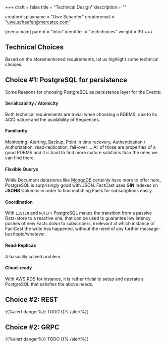 +++
draft = false
title = "Technical Design"
description = ""

creatordisplayname = "Uwe Schaefer"
creatoremail = "uwe.schaefer@mercateo.com"

[menu.main]
parent = "intro"
identifier = "techchoices"
weight = 30
+++

## Technical Choices

Based on the aforementioned requirements, let us highlight some technical choices.

## Choice #1: PostgreSQL for persistence

Some Reasons for choosing PostgreSQL as persistence layer for the Events:

#### Serializability / Atomicity

Both technical requirements are trivial when choosing a RDBMS, due to its ACID nature and the availability of Sequences.

#### Familiarity

Monitoring, Alerting, Backup, Point in time recovery, Authentication / Authorization, read-replication, fail-over ... All of those are properties of a good RDBMS and it is hard to find more mature solutions than the ones we can find there.

#### Flexible Querys

While Document datastores like [MongoDB](https://mongodb.com) certainly have more to offer here, PostgreSQL is surprisingly good with JSON. FactCast uses **GIN** Indexes on **JSONB** Columns in order to find matching Facts for subscriptions easily.

#### Coordination

With ```LISTEN``` and ```NOTIFY``` PostgreSQL makes the transition from a passive Data-store to a reactive one, that can be used to guarantee low latency pushes of new Facts down to subscribers, irrelevant at which instance of FactCast the write has happened, without the need of any further message-bus/topic/whatever.

#### Read-Replicas

A basically solved problem.

#### Cloud-ready

With AWS RDS for instance, it is rather trivial to setup and operate a PostgreSQL that satisfies the above needs.

## Choice #2: REST

{{%alert danger%}} TODO {{% /alert%}}

## Choice #2: GRPC

{{%alert danger%}} TODO {{% /alert%}}

